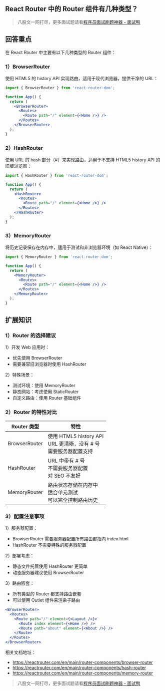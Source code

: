 ## React Router 中的 Router 组件有几种类型？
> 八股文一网打尽，更多面试题请看[程序员面试刷题神器 - 面试鸭](https://www.mianshiya.com/)

## 回答重点

在 React Router 中主要有以下几种类型的 Router 组件：

### 1）BrowserRouter

使用 HTML5 的 history API 实现路由，适用于现代浏览器，提供干净的 URL：

```jsx
import { BrowserRouter } from 'react-router-dom';

function App() {
  return (
    <BrowserRouter>
      <Routes>
        <Route path="/" element={<Home />} />
      </Routes>
    </BrowserRouter>
  );
}
```

### 2）HashRouter

使用 URL 的 hash 部分（#）来实现路由，适用于不支持 HTML5 history API 的旧版浏览器：

```jsx
import { HashRouter } from 'react-router-dom';

function App() {
  return (
    <HashRouter>
      <Routes>
        <Route path="/" element={<Home />} />
      </Routes>
    </HashRouter>
  );
}
```

### 3）MemoryRouter

将历史记录保存在内存中，适用于测试和非浏览器环境（如 React Native）：

```jsx
import { MemoryRouter } from 'react-router-dom';

function App() {
  return (
    <MemoryRouter>
      <Routes>
        <Route path="/" element={<Home />} />
      </Routes>
    </MemoryRouter>
  );
}
```

## 扩展知识

### 1）Router 的选择建议

1）开发 Web 应用时：

- 优先使用 BrowserRouter
- 需要兼容旧浏览器时使用 HashRouter

2）特殊场景：

- 测试环境：使用 MemoryRouter
- 静态网站：考虑使用 StaticRouter
- 自定义路由：使用 Router 基础组件

### 2）Router 的特性对比

| Router 类型      | 特性 |
|------------------|----------|
| BrowserRouter    | 使用 HTML5 history API<br>URL 更清晰，没有 # 号<br>需要服务器配置支持 |
| HashRouter       | URL 中带有 # 号<br>不需要服务器配置<br>对 SEO 不友好 |
| MemoryRouter     | 路由状态存储在内存中<br>适合单元测试<br>可以完全控制路由历史 |

### 3）配置注意事项

1）服务器配置：

- BrowserRouter 需要服务器配置所有路由都指向 index.html
- HashRouter 不需要特殊的服务器配置

2）部署考虑：

- 静态文件托管使用 HashRouter 更简单
- 动态服务器建议使用 BrowserRouter

3）路由嵌套：

- 所有类型的 Router 都支持路由嵌套
- 可以使用 Outlet 组件来渲染子路由

```jsx
<BrowserRouter>
  <Routes>
    <Route path="/" element={<Layout />}>
      <Route index element={<Home />} />
      <Route path="about" element={<About />} />
    </Route>
  </Routes>
</BrowserRouter>
```

相关文档地址：

- <https://reactrouter.com/en/main/router-components/browser-router>
- <https://reactrouter.com/en/main/router-components/hash-router>
- <https://reactrouter.com/en/main/router-components/memory-router>



> 八股文一网打尽，更多面试题请看[程序员面试刷题神器 - 面试鸭](https://www.mianshiya.com/)
